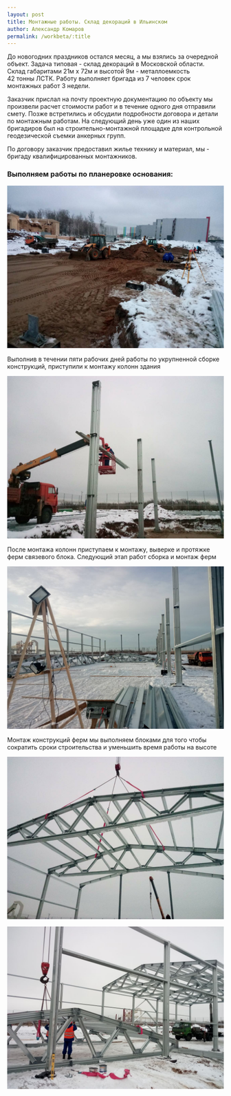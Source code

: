 ```yaml
---
layout: post
title: Монтажные работы. Склад декораций в Ильинском
author: Александр Комаров
permalink: /workbeta/:title
---
```


До новогодних праздников остался месяц, а мы взялись за очередной объект. Задача типовая - склад декораций в Московской области. Склад габаритами 21м&nbsp;х&nbsp;72м и высотой 9м - металлоемкость 42&nbsp;тонны&nbsp;ЛСТК. Работу выполняет бригада из 7 человек срок монтажных работ 3 недели. 

Заказчик прислал на почту проектную документацию по объекту мы произвели расчет стоимости работ и в течение одного дня отправили смету. Позже встретились и обсудили подробности договора и детали по монтажным работам. На следующий день уже один из наших бригадиров был на строительно-монтажной площадке для контрольной геодезической съемки анкерных групп. 

По договору заказчик предоставил жилье технику и материал, мы - бригаду квалифицированных монтажников. 

### Выполняем работы по планеровке основания:
![Выполняем работы по планеровке основания - Монтажные работы](/img/portfolio/buildings/ilinskoe/14.jpg "Выполняем работы по планеровке основания")

Выполнив в течении пяти рабочих дней работы по укрупненной сборке конструкций, приступили к монтажу колонн здания

![Монтаж колонн здания - Монтажные работы](/img/portfolio/buildings/ilinskoe/11.jpg "монтаж колонн здания")

После монтажа колонн приступаем к монтажу, выверке и протяжке ферм связевого блока.
Следующий этап работ сборка и монтаж ферм

![Сборка и монтаж ферм - Монтажные работы](/img/portfolio/buildings/ilinskoe/15.jpg "Сборка и монтаж ферм")

Монтаж конструкций ферм мы выполняем блоками для того чтобы сократить сроки строительства и уменьшить время работы на высоте

![Монтаж конструкций ферм - Монтажные работы](/img/portfolio/buildings/ilinskoe/20.jpg "Монтаж конструкций ферм")

![Монтаж конструкций ферм - Монтажные работы](/img/portfolio/buildings/ilinskoe/23.jpg "Монтаж конструкций ферм")





